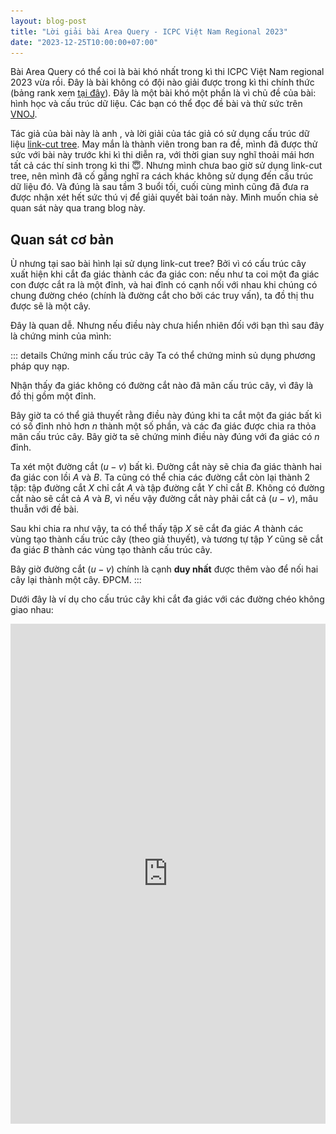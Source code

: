 ```yaml
---
layout: blog-post
title: "Lời giải bài Area Query - ICPC Việt Nam Regional 2023"
date: "2023-12-25T10:00:00+07:00"
---
```


<style>
.visualizer {
    width: 100%;
    height: 800px;
    background: white;
}
</style>

Bài Area Query có thể coi là bài khó nhất trong kì thi ICPC Việt Nam regional 2023 vừa rồi. Đây là bài không có đội nào giải được trong kì thi chính thức (bảng rank xem [tại đây][icpc-vn-2023-regional-ranking]). Đây là một bài khó một phần là vì chủ đề của bài: hình học và cấu trúc dữ liệu. Các bạn có thể đọc đề bài và thử sức trên [VNOJ](https://oj.vnoi.info/problem/icpc23_regional_a).

Tác giả của bài này là anh <cf-handle nickname="chemthan" />, và lời giải của tác giả có sử dụng cấu trúc dữ liệu [link-cut tree][wiki-linkcut-tree]. May mắn là thành viên trong ban ra đề, mình đã được thử sức với bài này trước khi kì thi diễn ra, với thời gian suy nghĩ thoải mái hơn tất cả các thí sinh trong kì thi :innocent:. Nhưng mình chưa bao giờ sử dụng link-cut tree, nên mình đã cố gắng nghĩ ra cách khác không sử dụng đến cấu trúc dữ liệu đó. Và đúng là sau tầm 3 buổi tối, cuối cùng mình cũng đã đưa ra được nhận xét hết sức thú vị để giải quyết bài toán này. Mình muốn chia sẻ quan sát này qua trang blog này.

[icpc-vn-2023-regional-ranking]: https://icpcvn.github.io/2023/regional/scoreboard.html
[wiki-linkcut-tree]: https://en.wikipedia.org/wiki/Link/cut_tree

<!-- more -->

## Quan sát cơ bản

Ù nhưng tại sao bài hình lại sử dụng link-cut tree? Bởi vì có cấu trúc cây xuất hiện khi cắt đa giác thành các đa giác con: nếu như ta coi một đa giác con được cắt ra là một đỉnh, và hai đỉnh có cạnh nối với nhau khi chúng có chung đường chéo (chính là đường cắt cho bởi các truy vấn), ta đồ thị thu được sẽ là một cây.

Đây là quan dễ. Nhưng nếu điều này chưa hiển nhiên đối với bạn thì sau đây là chứng minh của mình:

::: details Chứng minh cấu trúc cây
Ta có thể chứng minh sủ dụng phương pháp quy nạp.

Nhận thấy đa giác không có đường cắt nào đã mãn cấu trúc cây, vì đây là đồ thị gồm một đỉnh.

Bây giờ ta có thể giả thuyết rằng điều này đúng khi ta cắt một đa giác bất kì có số đỉnh nhỏ hơn $n$ thành một số phần, và các đa giác được chia ra thỏa mãn cấu trúc cây. Bây giờ ta sẽ chứng minh điều này đúng với đa giác có $n$ đỉnh.

Ta xét một đường cắt $(u-v)$ bất kì. Đường cắt này sẽ chia đa giác thành hai đa giác con lồi $A$ và $B$. Ta cũng có thể chia các đường cắt còn lại thành $2$ tập: tập đường cắt $X$ chỉ cắt $A$ và tập đường cắt $Y$ chỉ cắt $B$. Không có đường cắt nào sẽ cắt cả $A$ và $B$, vì nếu vậy đường cắt này phải cắt cả $(u-v)$, mâu thuẫn với đề bài.

Sau khi chia ra như vậy, ta có thể thấy tập $X$ sẽ cắt đa giác $A$ thành các vùng tạo thành cấu trúc cây (theo giả thuyết), và tương tự tập $Y$ cũng sẽ cắt đa giác $B$ thành các vùng tạo thành cấu trúc cây.

Bây giờ đường cắt $(u-v)$ chính là cạnh **duy nhất** được thêm vào để nối hai cây lại thành một cây. ĐPCM. 
:::

Dưới đây là ví dụ cho cấu trúc cây khi cắt đa giác với các đường chéo không giao nhau:

<iframe
    class="visualizer"
    frameBorder="0"
    src="https://quangloc99.github.io/vietnam-icpc-2023-regional-areaquery-visualizer/?input=MjAKMCAxMDAKMzEgOTUKNTkgODEKODEgNTkKOTUgMzEKMTAwIDAKOTUgLTMxCjgxIC01OQo1OSAtODEKMzEgLTk1CjAgLTEwMAotMzEgLTk1Ci01OSAtODEKLTgxIC01OQotOTUgLTMxCi0xMDAgLTAKLTk1IDMxCi04MSA1OQotNTkgODEKLTMxIDk1CjYKQSAzIDE4CkEgNCAxNwpBIDQgMTMKQSAxMyAxNwpBIDUgOQpBIDkgMTMK&storedCheckboxes=000&preview-only=1"
/>

::: tip
Ê, bạn thấy đống chữ bên trái của cái hình giống gì không? Đúng rùi, nó có format y như input format của bài Area Query! Và bạn có thể tương tác với hình bằng cách **SỬA** đống chữ đó. Hãy thử copy sample test của bài Area Query (mà không có số `0` đánh dấu kết file) vào thử xem.

::: details Sample input của bài Area Query
```
7
1 1
1 7
2 8
4 7
7 4
8 2
7 1
15
A 1 3
A 1 4
A 1 5
A 1 6
? 1 3
R 1 3
A 2 4
R 1 6
A 5 7
? 2 5
R 1 5
R 1 4
A 4 7
A 2 7
? 7 4
```
:::

Quay trở lại bài toán. Ý tưởng sử dụng link-cut tree thật ra rất tự nhiên cho bài toán, bởi vì khi cắt một phần đa giác thành hai đa giác nhỏ hơn, ta sử dụng thao tác _cut_ của cấu trúc giữ liệu, và khi gộp hai phần đa giác lại, ta sử dụng thao tác _link_. Việc sử dụng link-cut tree ở đây giúp ta duy trì được cấu trúc của cây một cách _rõ ràng_.

Tuy nhiên ta không nhất thiết phải duy trì cây rõ ràng như vậy, mà thật ra các đường cắt đã cho ta cấu trúc của cây một cách ngầm định. Cấu trúc thay thế ở đây là cấu trúc [Euler tour trên cây][wiki-tree-euler-tour].

### Về Euler tour trên cây

Euler tour trên cây, hay còn gọi là trải phẳng trên cây, là cách biến đổi cây thành mảng một chiều, và mảng này được sử dụng để giải quyết bài toán thay vì giải quyết bài toán trực tiếp trên cây.

Chủ đề này đã được trình bày rất chi tiết ở trên [VNOI wiki][vnoi-wiki-tree-euler-tour]. Nhưng mình muốn đề cập đến [bài viết trên Codeforces][cf-tree-euler-tour]. Bài viết trên Codeforces tuy đơn giản nhưng có đề cập đến 3 cách biểu diễn. VNOI wiki cũng có đề cập đến các cách biểu diễn, nhưng chỉ nói trong phần ứng dụng chứ không đặt tên.

Trong bài blog này mình sẽ đề cập dến biểu diễn _loại 2_ và _loại 3_ như bài viết trên Codeforces. Với biểu diễn loại 2, mỗi đỉnh trên cây sẽ nằm trên tour ở hai điểm là $\mathtt{start}_u$ và $\mathtt{stop}_u$. Còn với loại 3, ngoài hai vị trí đầu và cuối, mỗi lần khi đi từ đỉnh con quay lại đỉnh cha, đỉnh cha lại được thêm vào Euler tour.

## Cấu trúc Euler tour của bài Area query

Câu trúc Euler tour thật ra đã được cho bởi các đường cắt!

Giả sử ta đang đứng tại đỉnh $1$ của đa giác đã cho, và ta lần lượt thăm các đỉnh $2, 3, \ldots, n$. Với thứ tự đi như vậy, ta có thể _thăm_ các đường cắt (một đường cắt được thăm khi ta thăm một mút của nó).

Thứ tự thăm các đường cắt như trên cho ta Euler tour của cây!

Dưới đây là một ví dụ đơn giản:

<iframe
    class="visualizer"
    frameBorder="0"
    src="https://quangloc99.github.io/vietnam-icpc-2023-regional-areaquery-visualizer/?input=MTIKMCAxMDAKNTAgODcKODcgNTAKMTAwIDAKODcgLTUwCjUwIC04NwowIC0xMDAKLTUwIC04NwotODcgLTUwCi0xMDAgLTAKLTg3IDUwCi01MCA4Nwo0CkEgMiAxMgpBIDQgMTEKQSA1IDcKQSA4IDEw&storedCheckboxes=110&preview-only=1"
    />

::: tip
Nhắc lại bạn, ở trên không phải là hình tĩnh, mà có thể tương tác được bằng cách sửa lại input ở bên phải  ٩(◕‿◕｡)۶.
:::

Trên hình có ghi lại Euler tour _loại 2_, và các mút của các đường cắt đã thăm theo thứ tự đã nêu trên. Chính xác hơn thì thứ tự thăm đường cắt _gần_ cho ra Euler tour, vì nó không xét đỉnh gốc. Điều này có thể dễ dàng sửa được bằng cách thêm đỉnh gốc vào đầu và đuôi của danh sách. Nhưng điểm đáng chú ý nhất vẫn là thứ tự thăm một đường cắt sẽ cho ta hai thông số $\mathtt{start}_u$ và $\mathtt{stop}_u$ của một  đỉnh $u$ nào đó.

Ù nhưng có gì đó thiểu thiểu không nhỉ? Nếu có nhiều đường cắt có chung mút thì sao? Thật ra ta vẫn có thể sắp xếp được thứ tự thăm của những đường cắt như vậy.  Tỉ dụ ta có các đường cắt $(u, v_1), (u, v_2), \ldots, (u, v_k)$ có mút $u$ chung. Để sắp xếp thứ tự thăm cho các đường cắt này, ta sẽ xét vị trí tương đối của mút còn lại so với $u$. Với đường cắt $(u, v_i)$ thì vị trí tương đối của $v_i$ so với $u$ sẽ là $(v_i - u) \bmod n$. Ta sẽ thăm đường cắt có vị trí tương đối của $v_i$ theo thứ tự **GIẢM DẦN**.

Mô tả ở trên là mô tả chuẩn xác nhưng hơi phức tạp và khó tưởng tượng. Một mô tả ít chuẩn xác nhưng dễ tưởng tượng hơn như sau: xét đỉnh $(u - 1)$ và $(u + 1)$ lần lượt là đỉnh liền trước và liền sau với $u$ trên đa giác. Ta thực hiện _quét xoay vòng_ từ $(u - 1)$ đến $(u + 1)$ với tâm quét là $u$. Thứ tự quét các đường cắt sẽ là thứ tự thăm chúng.

![](./img/cut-circular-scan.png "Mô tả thứ tự quét xoay vòng")

Man nghe vẫn có vẻ phức tạp quá. Để mình lấy luôn ví dụ ở trên.

<iframe
    class="visualizer"
    frameBorder="0"
    src="https://quangloc99.github.io/vietnam-icpc-2023-regional-areaquery-visualizer/?input=MjAKMCAxMDAKMzEgOTUKNTkgODEKODEgNTkKOTUgMzEKMTAwIDAKOTUgLTMxCjgxIC01OQo1OSAtODEKMzEgLTk1CjAgLTEwMAotMzEgLTk1Ci01OSAtODEKLTgxIC01OQotOTUgLTMxCi0xMDAgLTAKLTk1IDMxCi04MSA1OQotNTkgODEKLTMxIDk1CjYKQSAzIDE4CkEgNCAxNwpBIDQgMTMKQSAxMyAxNwpBIDUgOQpBIDkgMTMK&storedCheckboxes=111&preview-only=1"
/>

Nếu nhìn vào thứ tự thăm đường cắt nhưng chỉ liệt kê đỉnh thì có đỉnh được liệt kê lại vài lần, như đỉnh $4$, $13$ hay $9$. Còn nếu ta viết các đường cắt ra thì mọi đường cắt sẽ phân biệt.

Xét đường cắt $(4, 17)$ và $(4, 13)$. $17$ có vị trí tương đổi so với $4$ là $(17 - 4) \bmod 20 = 13$, còn $13$ có vị trí tương đối so với $4$ là $(13 - 4) \bmod 20 = 9$. Như vậy ta sẽ thăm $(4, 17)$ trước.

Xét đường cắt $(13, 9)$, $(13, 4)$ và $(13, 17)$.

- Vị trí tương đối của $9$ so với $13$ là $(9 - 13) \bmod 20 = 16$.
- Vị trí tương đối của $4$ so với $13$ là $(4 - 13) \bmod 20 = 11$.
- Vị trí tương đối của $17$ so với $13$ là $(17 - 13) \bmod 20 = 4$.

Như vậy thứ tự thăm sẽ là $(13, 9)$, $(13, 4)$ và $(13, 17)$.

Khi biểu diễn thứ tự thăm sử dụng đường cắt, ta có hệ quả thú vị: nếu như thứ tự thăm đường cắt $(u, v)$ trùng với $\mathtt{start}_u$, vậy thứ tự thăm đường cắt $(v, u)$ sẽ trùng với $\mathtt{stop}_u$. 

## Finally, lời giải bài toán

Bài toán có yêu cầu thí sinh xử lý truy vấn thêm và xóa đường cắt. Nhưng do đề bài đã đảm bảo rằng tại một thời điểm bất kì, **không có hai cặp đường cắt giao nhau**. Như vậy tại một thời điểm bất kì, thứ tự thăm các đường cắt lúc nào cũng tạo ra một thứ tự Euler tour loại 2 hợp lệ!

Ở đây ta có thể suy nghĩ đến sử dụng Segment tree để duy trì thông tin của cây với Euler tour. Với mỗi đường cắt, ta có thể tìm thứ tự thăm của nó tương đối với tất cả các đường cắt còn lại. Khi một đường cắt $(u, v)$ được thêm vào đa giác, ta có thê tìm vị trí thăm đờng cắt $(u, v)$ và $(v, u)$, rồi cập nhật đoạn trên Segment tree. Cập nhật này sẽ không làm hỏng cấu trúc Euler tour vì lý do đã nêu trên.

Nếu như ta xét toàn bộ $O(n^2)$ đường cắt có thể của đa giác, ta có thể giải quyết bài toán sử dụng cây Segment tree động. Tuy nhiên có những đường cắt ta sẽ không động vào, nên xét hết tất cả sẽ hơi phí phạm. Thay vào đó ta có thể thu gọn lại tập các đường cắt cần xét là các đường xét cho bởi truy vấn, và giờ số đường cắt cần xét là $O(q)$. Vậy ta có thể sắp xếp danh sách đường cắt và thứ tự thăm của đường cắt giờ sẽ là thứ tự của nó trong danh sác đã sắp xếp.

Giả sử ta đang cần giải truy vấn `? x y`. Ta gọi $u$ là đỉnh chứa cạnh $(x, x\bmod n + 1)$, và $v$ là đỉnh chứa cạnh $(y, y \bmod n + 1)$. Đáp án sẽ là:

$$
d(u) + d(v) - 2 \times d(l) + S(l)
$$

trong đó:

- $d(x)$ là tổng diện tích của các vùng trên đường đi từ $x$ lên gốc cây.
- $S(x)$ là diện tích của vùng tương ứng với đỉnh $x$.
- $LCA(u, v)$ là tổ tiên chung gần nhất của $u$ và $v$.

Vì cây của ta được duy trì một cách ngầm định, nên ta không thể làm các thao tác trực tiếp được, ví dụ như tìm cha của một đỉnh. Bây giờ ta sẽ cần phát minh lại một số thao tác trên cây để có thể giải quyết được bài toán gốc.

::: info
Phần dưới là mô tả khá chi tiết, nhưng cũng sẽ hơi phức tạp. Nhưng mình tin rằng với các bạn có đủ kinh nghiệm, những thao tác ở dưới cũng sẽ là cơ bản. Nên mình cũng động viên các bạn sử dụng quan sát chính mô tả ở trên để thu được lời giải của bản thân. :pray:
:::
Nhưng trước hết ta cần quy ước trước:

- Ta gọi đường cắt $(v, u)$ là đường cắt _nghịch đảo_ của đường cắt $(u, v)$.
- Tập hợp $L$ gồm:
  - Các đường cắt đã cho bởi $q$ truy vấn.
  - Các đường cắt _nghịch đảo_ của các đường cắt đã cho bởi $q$ truy vấn.
  - Cạnh đa giác có dạng $(u, u \bmod n + 1)$
  - Cạnh đa giác có dạng $(u \bmod n + 1, u)$.
- $pos_{(u, v)}$ là thứ tự thăm đường cắt $(u, v)$ trong tập $L$ đã được sắp xếp theo thứ tự thăm.
- $\mathtt{start}_{(u, v)} = \min\{ pos_{(u, v)}, pos_{(v, u)} \}$, tương ứng với $\mathtt{start}_u$ với $u$ nào đó ở một thời điểm bất kì.
- $\mathtt{stop}_{(u, v)} = \max\{ pos_{(u, v)}, pos_{(v, u)} \}$, tương ứng với $\mathtt{stop}_u$ với $u$ nào đó ở một thời điểm bất kì.

### Tìm độ sâu của môt đỉnh

Ta có thể sử dụng một cây Segment tree $D$, cho phép tăng đoạn và truy vấn điểm để duy trì thông tin về độ sâu. Khi một đường cắt $(u, v)$ được thêm vào, ta sẽ tăng đoạn $[\mathtt{start}_{(u, v)}, \mathtt{stop}_{(u, v)}]$ lên $1$. Để truy vấn độ sâu của đỉnh tương ứng với vùng chứa đường cắt hoặc cạnh đa giác $(u, v)$, ta truy vấn điểm $\mathtt{start}_{(u, v)}$ trên cây $D$.

### Tìm cha của một đỉnh

Tất nhiên ta không định nghĩa đỉnh trên cây, mà ta chỉ duy trì các khoảng $[\mathtt{start}, \mathtt{stop}]$ của các đỉnh trên cây. Bài toán giờ sẽ là cho cặp số $[l, r]$ thể hiện khoảng của một đỉnh $u$, ta cần tìm khoảng $[p_l, p_r]$ tương ứng với đỉnh $p_u$ trên cây (ở thời điểm hiện tại).

Thao tác có thể giải quyết trong $O(\log^2 n)$. Ta dựng _interval tree_ $P$, với mỗi đỉnh lưu một `set` là các đoạn đã qua khoảng đỉnh này quản lý, và sắp xếp các khoảng theo độ dài.

Khi có update thêm/xóa đoạn cắt $(u, v)$, ta chỉ cần thêm/xóa $[\mathtt{start}_{(u, v)}, \mathtt{stop}_{(u, v)}]$ trên cây $P$. Để tìm đoạn cha tương ứng với $(u, v)$, ta có thể tìm đoạn nhỏ nhất đi qua $\mathtt{start}_{(u, v)}$ mà không phải là $[\mathtt{start}_{(u, v)}, \mathtt{stop}_{(u, v)}]$.

Mình cũng có cách làm thao tác này trong $O(\log n)$, nhưng mình sẽ trình bày sau đoạn này để tiến đến lời giải cuối cùng trước.

### Tìm LCA của hai đỉnh trên cây

Giả sử ta đang cần tìm LCA tương ứng với hai đoạn cắt $(u, v)$ và $(u', v')$.

Ta có thể làm tương tự như tìm cha, tuy nhiên ta làm nó với đoạn $[\min\{ \mathtt{start}_{(u, v)}, \mathtt{start}_{(u', v')} \}, \max\{ \mathtt{stop}_{(u, v)}, \mathtt{stop}_{(u', v')} \}]$, tức đoạn bao phủ cả hai đoạn con. Tổ tiên chung cần tìm sẽ tương ứng với đoạn có độ dài nhỏ nhất bao đoạn này.

### Update diện tích của một vùng

Để làm điều này ta có thể dựng một cây Segment tree $S$, cho phép update điểm, và truy vấn tổng đoán.

Khi thêm đoạn cắt $(u, v)$ vào đa giác ($u < v$), ta cần tính diện tích của hai phần đa giác được cắt ra. Phần được cắt ra thực chất chính là cha của đỉnh tương ứng với $(u, v)$, nên ta sẽ tìm cha $p$ tương ứng với đường cắt này trước trên cây $P$.

Đầu tiên ta tính diện tích của vùng tương ứng với $(u, v)$. Ta có thể tính diện tích $X$ của đa giác gồm các đỉnh $u, u + 1, u + 2, \ldots, v$ (một nửa đa giác cắt bởi $(u, v)$) sử dụng tổng tiền tố. Sau đó ta cần trừ đi diện tích tất cả các con tương ứng với $(u, v)$, nên ta có thể trừ $X$ đi tổng đoạn $[\mathtt{start}_{(u, v)}, \mathtt{stop}_{(u, v)}]$ trên cây $S$ để thu được số $Y$, và đây là diện tích ta cần tìm. Ta sẽ update cây $S$ tại điểm $\mathtt{start}_{(u, v)}$ với giá trị $Y$.

Tiếp đó ta cần update diện tích tương ứng với $p$. Ở đây ta chỉ cần lấy diện tích đang có của $p$ (tại điểm $\mathtt{start}_p$ trên cây $S$), trừ đi $Y$.

Độ phức tạp tổng thể của thao tác này là $O(\log n)$ (không tính việc tìm cha).

Thao tác xóa cũng được làm tương tự nhưng với thứ tự ngược lại.

### Tính tổng diện tích từ một đỉnh lên gốc cây (hàm $d(x)$)

Song song với cây $S$, ta có thể duy trì thêm một cây $S'$ nữa được sử dụng để tính tổng từ một vùng tương ứng với một đỉnh bất kì lên gốc cây.

Mỗi khi điểm $\mathtt{start}_{(u, v)}$ của $S$ được tăng lên $d$, ta cũng sẽ tăng $\mathtt{start}_{(u, v)}$ lên $d$ trên cây $S'$, xong ta sẽ giảm $\mathtt{stop}_{(u, v)}$ trên cây $S'$ đi $d$. Như vậy khi ta muốn truy vấn tổng diện tích từ dỉnh tương ứng với đoạn cắt $(u, v)$ lên gốc cây, ta sẽ tính tổng đoạn $[0, \mathtt{start}_{(u, v)}]$ trên cây $S'$.

Thao tác này cũng tốn $O(\log n)$ thời gian.

## Kết

Cho đến thời điểm hiện tại, mình vẫn thấy quan sát về Euler tour với đường cắt của đa giác này rất là tuyệt vời. Thực sự mà nói những khoảng khắc tìm ra những quan sát như thế này làm mình thấy yêu CP hơn, và rộng hơn thì mình cũng thấy yêu toán và khoa học máy tính hơn, dù mình cũng chỉ là dev quèn. Nhưng dù là dev quèn nhưng mình cũng biết viết blog ahihi. Hi vọng các bạn đọc xong bài này có thể thu lại được gì đó ~~mà không thấy shock~~ 😇.

## Bonus: Tối ưu các thao tác trên cây

Mình sẽ nói đến truy vấn tìm cha. Truy vấn tìm LCA thật ra cũng tương tự, và vì blog này cũng đã quá dài rồi nên là... dành cho 
bạn đọc :sweat_smile:.

Trước khi thực hiện thao tác này, mình cần sửa lại quy ước một chút:

- $pos_{(u, v)}$ giờ sẽ là **hai lần** thứ tự thăm của đường cắt $(u, v)$. Mình muốn nhân $2$ lên để vị trí lẻ tạo ra những khoảng chắn cho giữa hai điểm liên tiếp. Điều này sẽ effectively tạo ra cấu trức Euler tour loại 3.

X_uét đường cắt $(u, v)$ và ta cần tìm khoảng $[p_l, p_r]$ là khoảng tương ứng với cha $p$ của đỉnh $u$ có khoảng $[\mathtt{start}_{(u, v)}, \mathtt{stop}_{(u, v)}]$. Ở đây ta sẽ không dùng cây interval tree $P$ nữa, mà ta sẽ làm mọi thứ trực tiếp trên cây $D$ (cây lưu độ sâu).

Ở đây ta đã biết được độ sâu $d$ là của $u$, do đó ta cũng biết được độ sâu của $p_u$ là $d - 1$. Có thể nhận thấy trước vị trí $p_l$ là điểm $p_l - 1$ được phủ bởi đoạn tương ứng với $p_{p_u}$, và nó sẽ mang giá trị là độ sâu của $p_{p_u}$, tức $d - 2$. Ý tưởng ở đây là thay vì tìm vị trí $p_l$, ta có thể tìm vị trí $p_l - 1$, tức là điể gần $\mathtt{start}_{(u, v)}$ nhất về bên trái mang giá trị $d - 2$.

Để tìm kiếm điểm này ta có thể lợi dụng một tính chất đặt biệt của giá trị trên cây $D$: hai điểm liên tiếp trên cây có giá trị chênh nhau không quá $1$! Nói cách khác, giá trị các điểm là _nguyên liên tục_. Với tính chất này, ta có thể tìm kiếm nhị phân trên cây $D$: khi quyết định đi sang trái hay phải tại một đỉnh trên cây segment trê, nếu như khi đi sang phải mà có min vẫn còn nhỏ hơn, ta sẽ đi sang phải, ngược lại ta sẽ đi sang trái.

Cây $D$ như vậy sẽ chuyển thành cây cho phép update tăng/giảm đoạn và truy vấn _min_ đoạn.

## Bonus: Visualizer

Mình sẽ công nhận là ý tưởng viết visualizer là rất kì công, song cái visualizer mình sẽ treat nó là một cái side project nhỏ. Các bạn có thể sử dụng tính năng đầy đủ của visualizer [tại đây](/demos/icpc-vn-regional-2023-areaquery-visualizer.md).

## Bonus: Validator

Mình cũng là người viết Validator cho bài này. Và kể ra Validator của bài này cũng rất khó vì kiểm tra đoạn mới được thêm vào có giao với các đoạn đã thêm trước đó hay không thật ra không đơn giản. Validator bài này có thể được tách ra làm một bài toán riêng và nó vẫn khó :smiley:.

Validator của mình cũng lợi dụng tính chất Euler tour của đường thăm và cũng sử dụng segment tree. Ở đây nếu như ta thêm đoạn $(u, v)$ và thì điểm $\mathtt{start}_{(u. v)}$ và điểm $\mathtt{start}_{(u, v)}$ cũng cần có cùng tập hợp cha. Bài toán kiểm tra hai tập hợp bằng nhau là một bài toán đã có lời giải, và ở đây mình sử dụng [XOR hash](https://codeforces.com/blog/entry/85900): khi một đoạn được thêm, ta xor đoạn tương ứng với nó bởi một số ngẫu nhiên $x$, và khi đoạn đó được bỏ đi ta lại xor với chính số $x$ đó.

Để tăng sự tự tin thì thay vì mình dùng số 64 bit, mình đã dùng số 256 bit. Về mặt triển khai thì không tốn nhiều công hơn.

[wiki-tree-euler-tour]: https://en.wikipedia.org/wiki/Euler_tour_technique
[cf-tree-euler-tour]: https://codeforces.com/blog/entry/18369
[vnoi-wiki-tree-euler-tour]: https://vnoi.info/wiki/algo/graph-theory/euler-tour-on-tree.mt